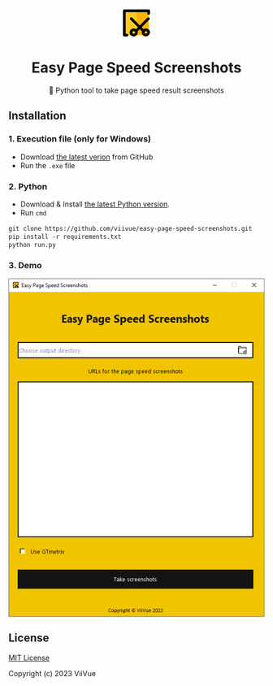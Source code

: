 <div align="center">
<img width="64px" src="https://github.com/viivue/easy-page-speed-screenshots/blob/master/assets/images/favicon.png" align="center" alt="EPSS Logo" />
<h1 align="center">Easy Page Speed Screenshots</h1>
<p align="center">📑 Python tool to take page speed result screenshots</p>
</div>

## Installation

### 1. Execution file (**only for Windows**)
- Download [the latest verion](https://github.com/viivue/easy-page-speed-screenshots/releases/latest) from GitHub
- Run the `.exe` file

### 2. Python
- Download & Install [the latest Python version](https://www.python.org/downloads/).
- Run `cmd`
```
git clone https://github.com/viivue/easy-page-speed-screenshots.git
pip install -r requirements.txt
python run.py
```

### 3. Demo
<div align="center">
  <img width="592px" src="https://github.com/viivue/easy-page-speed-screenshots/blob/master/assets/images/screenshot.png" align="center" alt="EPSS Screenshot" />
</div>

## License

[MIT License](https://github.com/viivue/easy-page-speed-screenshots/blob/enhancement/LICENSE)

Copyright (c) 2023 ViiVue
